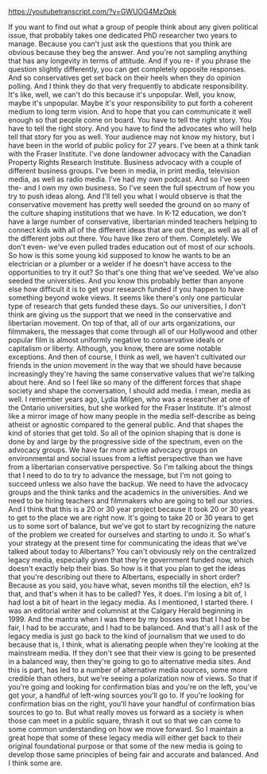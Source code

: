 https://youtubetranscript.com/?v=GWUOG4MzOpk

 If you want to find out what a group of people think about any given political issue, that probably takes one dedicated PhD researcher two years to manage. Because you can't just ask the questions that you think are obvious because they beg the answer. And you're not sampling anything that has any longevity in terms of attitude. And if you re- if you phrase the question slightly differently, you can get completely opposite responses. And so conservatives get set back on their heels when they do opinion polling. And I think they do that very frequently to abdicate responsibility. It's like, well, we can't do this because it's unpopular. Well, you know, maybe it's unpopular. Maybe it's your responsibility to put forth a coherent medium to long term vision. And to hope that you can communicate it well enough so that people come on board. You have to tell the right story. You have to tell the right story. And you have to find the advocates who will help tell that story for you as well. Your audience may not know my history, but I have been in the world of public policy for 27 years. I've been at a think tank with the Fraser Institute. I've done landowner advocacy with the Canadian Property Rights Research Institute. Business advocacy with a couple of different business groups. I've been in media, in print media, television media, as well as radio media. I've had my own podcast. And so I've seen the- and I own my own business. So I've seen the full spectrum of how you try to push ideas along. And I'll tell you what I would observe is that the conservative movement has pretty well seeded the ground on so many of the culture shaping institutions that we have. In K-12 education, we don't have a large number of conservative, libertarian minded teachers helping to connect kids with all of the different ideas that are out there, as well as all of the different jobs out there. You have like zero of them. Completely. We don't even- we've even pulled trades education out of most of our schools. So how is this some young kid supposed to know he wants to be an electrician or a plumber or a welder if he doesn't have access to the opportunities to try it out? So that's one thing that we've seeded. We've also seeded the universities. And you know this probably better than anyone else how difficult it is to get your research funded if you happen to have something beyond woke views. It seems like there's only one particular type of research that gets funded these days. So our universities, I don't think are giving us the support that we need in the conservative and libertarian movement. On top of that, all of our arts organizations, our filmmakers, the messages that come through all of our Hollywood and other popular film is almost uniformly negative to conservative ideals or capitalism or liberty. Although, you know, there are some notable exceptions. And then of course, I think as well, we haven't cultivated our friends in the union movement in the way that we should have because increasingly they're having the same conservative values that we're talking about here. And so I feel like so many of the different forces that shape society and shape the conversation, I should add media. I mean, media as well. I remember years ago, Lydia Milgen, who was a researcher at one of the Ontario universities, but she worked for the Fraser Institute. It's almost like a mirror image of how many people in the media self-describe as being atheist or agnostic compared to the general public. And that shapes the kind of stories that get told. So all of the opinion shaping that is done is done by and large by the progressive side of the spectrum, even on the advocacy groups. We have far more active advocacy groups on environmental and social issues from a leftist perspective than we have from a libertarian conservative perspective. So I'm talking about the things that I need to do to try to advance the message, but I'm not going to succeed unless we also have the backup. We need to have the advocacy groups and the think tanks and the academics in the universities. And we need to be hiring teachers and filmmakers who are going to tell our stories. And I think that this is a 20 or 30 year project because it took 20 or 30 years to get to the place we are right now. It's going to take 20 or 30 years to get us to some sort of balance, but we've got to start by recognizing the nature of the problem we created for ourselves and starting to undo it. So what's your strategy at the present time for communicating the ideas that we've talked about today to Albertans? You can't obviously rely on the centralized legacy media, especially given that they're government funded now, which doesn't exactly help their bias. So how is it that you plan to get the ideas that you're describing out there to Albertans, especially in short order? Because as you said, you have what, seven months till the election, eh? Is that, and that's when it has to be called? Yes, it does. I'm losing a bit of, I had lost a bit of heart in the legacy media. As I mentioned, I started there. I was an editorial writer and columnist at the Calgary Herald beginning in 1999. And the mantra when I was there by my bosses was that I had to be fair, I had to be accurate, and I had to be balanced. And that's all I ask of the legacy media is just go back to the kind of journalism that we used to do because that is, I think, what is alienating people when they're looking at the mainstream media. If they don't see that their view is going to be presented in a balanced way, then they're going to go to alternative media sites. And this is part, has led to a number of alternative media sources, some more credible than others, but we're seeing a polarization now of views. So that if you're going and looking for confirmation bias and you're on the left, you've got your, a handful of left-wing sources you'll go to. If you're looking for confirmation bias on the right, you'll have your handful of confirmation bias sources to go to. But what really moves us forward as a society is when those can meet in a public square, thrash it out so that we can come to some common understanding on how we move forward. So I maintain a great hope that some of these legacy media will either get back to their original foundational purpose or that some of the new media is going to develop those same principles of being fair and accurate and balanced. And I think some are.